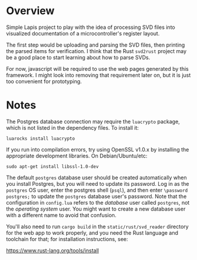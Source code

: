 # Overview

Simple Lapis project to play with the idea of processing SVD files into visualized documentation of a microcontroller's register layout.

The first step would be uploading and parsing the SVD files, then printing the parsed items for verification. I think that the Rust `svd2rust` project may be a good place to start learning about how to parse SVDs.

For now, javascript will be required to use the web pages generated by this framework. I might look into removing that requirement later on, but it is just too convenient for prototyping.

# Notes

The Postgres database connection may require the `luacrypto` package, which is not listed in the dependency files. To install it:

`luarocks install luacrypto`

If you run into compilation errors, try using OpenSSL v1.0.x by installing the appropriate development libraries. On Debian/Ubuntu/etc:

`sudo apt-get install libssl-1.0-dev`

The default `postgres` database user should be created automatically when you install Postgres, but you will need to update its password. Log in as the `postgres` OS user, enter the postgres shell (`psql`), and then enter `\password postgres;` to update the `postgres` database user's password. Note that the configuration in `config.lua` refers to the *database* user called `postgres`, not the *operating system* user. You might want to create a new database user with a different name to avoid that confusion.

You'll also need to run `cargo build` in the `static/rust/svd_reader` directory for the web app to work properly, and you need the Rust language and toolchain for that; for installation instructions, see:

https://www.rust-lang.org/tools/install
